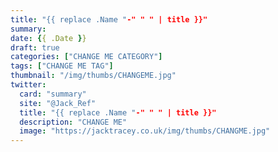 ```yaml
---
title: "{{ replace .Name "-" " " | title }}"
summary: 
date: {{ .Date }}
draft: true
categories: ["CHANGE ME CATEGORY"]
tags: ["CHANGE ME TAG"]
thumbnail: "/img/thumbs/CHANGEME.jpg"
twitter:
  card: "summary"
  site: "@Jack_Ref"
  title: "{{ replace .Name "-" " " | title }}"
  description: "CHANGE ME"
  image: "https://jacktracey.co.uk/img/thumbs/CHANGME.jpg"
---
```


